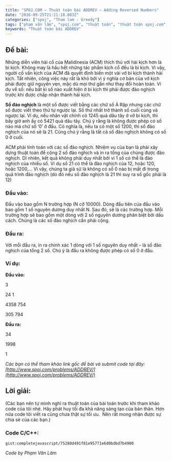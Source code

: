 ```yaml
---
title: "SPOJ.COM – Thuật toán bài ADDREV – Adding Reversed Numbers"
date: "2016-09-25T21:21:18.083Z"
categories: ["spoj", "Tham lam - Greedy"]
tags: ["phạm văn lâm", "spoj.com", "thuật toán", "thuật toán spoj.com", "tham lam greedy"]
keywords: "Thuật toán bài ADDREV"
---
```


## **Đề bài:**

Những diễn viên hài cổ của Malidinesia (ACM) thích thú với hài kịch hơn là bi kịch. Không may là hầu hết những tác phẩm kịch cổ đều là bi kịch. Vì vậy, người cố vấn kịch của ACM đã quyết định biến một vài vở bi kịch thành hài kịch. Tất nhiên, công việc này rất là khó bởi vì ý nghĩa cơ bản của vở kịch phải được giữ nguyên vẹn, mặc dù mọi thứ gần như thay đổi hoàn toàn. Ví dụ về số: nếu bất kì số nào xuất hiện ở bi kịch thì phải được đảo nghịch trước khi được chấp nhận thành hài kịch. 

**Số đảo nghịch** là một số được viết bằng các chữ số Ả Rập nhưng các chữ số được viết theo thứ tự ngược lại. Số thứ nhất trở thành số cuối cùng và ngược lại. Ví dụ, nếu nhân vật chính có 1245 quả dâu tây ở vở bi kịch, thì bây giờ anh ấy có 5421 quả dâu tây. Chú ý rằng là không được phép có số nào mà chữ số ‘0’ ở đầu. Có nghĩa là, nếu ta có một số 1200, thì số đảo nghịch của nó sẽ là 21\. Cũng chú ý rằng là tất cả số đảo nghịch không có số 0 ở cuối. 

ACM phải tính toán với các số đảo nghịch. Nhiệm vụ của bạn là phải xây dựng thuật toán để cộng 2 số đảo nghịch và in ra tổng của chúng được đảo nghịch. Dĩ nhiên, kết quả không phải duy nhất bởi vì 1 số có thể là đảo nghịch của nhiều số. Ví dụ số 21 có thể là đảo nghịch của 12, hoặc 120, hoặc 1200,… Vì vậy, chúng ta giả sử là không có số 0 nào bị mất đi trong quá trình đảo nghịch (do đó nếu số đảo nghịch là 21 thì suy ra số gốc phải là 12)

### **Đầu vào:**

Đầu vào bao gồm N trường hợp (N cỡ 10000). Dòng đầu tiên của đầu vào bao gồm 1 số nguyên dương duy nhất N. Sau đó, sẽ là các trường hợp. Mỗi trường hợp sẽ bao gồm một dòng với 2 số nguyên dương phân biệt bởi dấu cách. Chúng là các số đảo nghịch cần phải cộng.

### **Đầu ra:**

Với mỗi đầu ra, in ra chính xác 1 dòng với 1 số nguyên duy nhất – là số đảo nghịch của tổng 2 số. Chú ý là đầu ra không được phép có số 0 ở đầu.

### **Ví dụ:**

**Đầu vào:** 

3 

24 1 

4358 754 

305 794 

**Đầu ra:** 

34 

1998 

1 

_Các bạn có thể tham khảo link gốc đề bài và submit code tại đây: [http://www.spoj.com/problems/ADDREV/](http://www.spoj.com/problems/ADDREV/)_

## **Lời giải:**

(Các bạn nên tự mình nghĩ ra thuật toán của bài toán trước khi tham khảo code của tôi nhé. Hãy phát huy tối đa khả năng sáng tạo của bản thân. Hơn nữa code tôi viết ra cũng chưa thật sự tối ưu.  Nên rất mong nhận được sự chia sẻ của các bạn.)

### **Code C/C++:**

`gist:completejavascript/75288d491f81e95771e6d0bdbd7b4900`

_Code by Phạm Văn Lâm_
